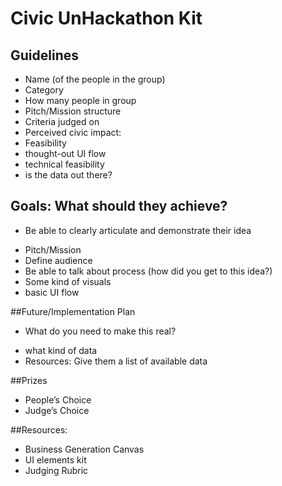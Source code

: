 # Civic UnHackathon Kit

## Guidelines
+ Name (of the people in the group)
+ Category
+ How many people in group
+ Pitch/Mission structure
+ Criteria judged on
+ Perceived civic impact:
 + Feasibility
 + thought-out UI flow
 + technical feasibility
 + is the data out there?

## Goals: What should they achieve? 
 + Be able to clearly articulate and demonstrate their idea
  * Pitch/Mission
  * Define audience
  * Be able to talk about process (how did you get to this idea?)
  * Some kind of visuals
  * basic UI flow

##Future/Implementation Plan
 + What do you need to make this real?
  * what kind of data
  * Resources: Give them a list of available data

##Prizes
 + People’s Choice
 + Judge’s Choice


##Resources:
 + Business Generation Canvas
 + UI elements kit
 + Judging Rubric

 
